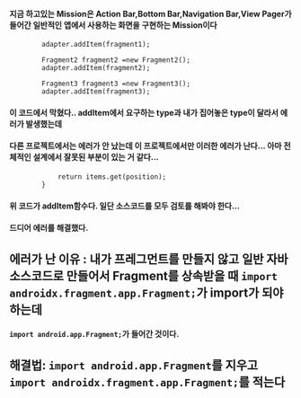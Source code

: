 #### 지금 하고있는 Mission은 Action Bar,Bottom Bar,Navigation Bar,View Pager가 들어간 일반적인 앱에서 사용하는 화면을 구현하는 Mission이다
```      Fragment1 fragment1 =new Fragment1();
        adapter.addItem(fragment1);

        Fragment2 fragment2 =new Fragment2();
        adapter.addItem(fragment2);

        Fragment3 fragment3 =new Fragment3();
        adapter.addItem(fragment3);
```
#### 이 코드에서 막혔다.. addItem에서 요구하는 type과 내가 집어놓은 type이 달라서 에러가 발생했는데  
#### 다른 프로젝트에서는 에러가 안 났는데 이 프로젝트에서만 이러한 에러가 난다... 아마 전체적인 설계에서 잘못된 부분이 있는 거 같다...
```public Fragment getItem(int position) { 
            return items.get(position);
        }
```
#### 위 코드가 addItem함수다. 일단 소스코드를 모두 검토를 해봐야 한다... 
#### 드디어 에러를 해결했다. 
## 에러가 난 이유 : 내가 프레그먼트를 만들지 않고 일반 자바소스코드로 만들어서  Fragment를 상속받을 때 ```import androidx.fragment.app.Fragment;```가 import가 되야하는데  
#### ```import android.app.Fragment;```가 들어간 것이다. 
## 해결법: ```import android.app.Fragment```를 지우고 ```import androidx.fragment.app.Fragment;```를 적는다

